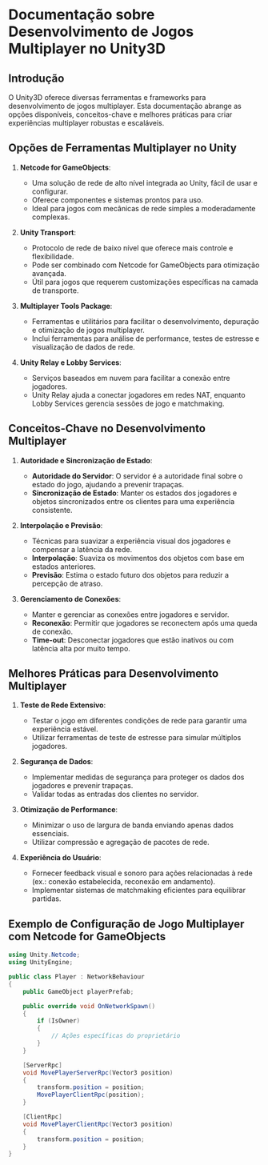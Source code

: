 
# Documentação sobre Desenvolvimento de Jogos Multiplayer no Unity3D

## Introdução

O Unity3D oferece diversas ferramentas e frameworks para desenvolvimento de jogos multiplayer. Esta documentação abrange as opções disponíveis, conceitos-chave e melhores práticas para criar experiências multiplayer robustas e escaláveis.

## Opções de Ferramentas Multiplayer no Unity

1. **Netcode for GameObjects**:
   - Uma solução de rede de alto nível integrada ao Unity, fácil de usar e configurar.
   - Oferece componentes e sistemas prontos para uso.
   - Ideal para jogos com mecânicas de rede simples a moderadamente complexas.

2. **Unity Transport**:
   - Protocolo de rede de baixo nível que oferece mais controle e flexibilidade.
   - Pode ser combinado com Netcode for GameObjects para otimização avançada.
   - Útil para jogos que requerem customizações específicas na camada de transporte.

3. **Multiplayer Tools Package**:
   - Ferramentas e utilitários para facilitar o desenvolvimento, depuração e otimização de jogos multiplayer.
   - Inclui ferramentas para análise de performance, testes de estresse e visualização de dados de rede.

4. **Unity Relay e Lobby Services**:
   - Serviços baseados em nuvem para facilitar a conexão entre jogadores.
   - Unity Relay ajuda a conectar jogadores em redes NAT, enquanto Lobby Services gerencia sessões de jogo e matchmaking.

## Conceitos-Chave no Desenvolvimento Multiplayer

1. **Autoridade e Sincronização de Estado**:
   - **Autoridade do Servidor**: O servidor é a autoridade final sobre o estado do jogo, ajudando a prevenir trapaças.
   - **Sincronização de Estado**: Manter os estados dos jogadores e objetos sincronizados entre os clientes para uma experiência consistente.

2. **Interpolação e Previsão**:
   - Técnicas para suavizar a experiência visual dos jogadores e compensar a latência da rede.
   - **Interpolação**: Suaviza os movimentos dos objetos com base em estados anteriores.
   - **Previsão**: Estima o estado futuro dos objetos para reduzir a percepção de atraso.

3. **Gerenciamento de Conexões**:
   - Manter e gerenciar as conexões entre jogadores e servidor.
   - **Reconexão**: Permitir que jogadores se reconectem após uma queda de conexão.
   - **Time-out**: Desconectar jogadores que estão inativos ou com latência alta por muito tempo.

## Melhores Práticas para Desenvolvimento Multiplayer

1. **Teste de Rede Extensivo**:
   - Testar o jogo em diferentes condições de rede para garantir uma experiência estável.
   - Utilizar ferramentas de teste de estresse para simular múltiplos jogadores.

2. **Segurança de Dados**:
   - Implementar medidas de segurança para proteger os dados dos jogadores e prevenir trapaças.
   - Validar todas as entradas dos clientes no servidor.

3. **Otimização de Performance**:
   - Minimizar o uso de largura de banda enviando apenas dados essenciais.
   - Utilizar compressão e agregação de pacotes de rede.

4. **Experiência do Usuário**:
   - Fornecer feedback visual e sonoro para ações relacionadas à rede (ex.: conexão estabelecida, reconexão em andamento).
   - Implementar sistemas de matchmaking eficientes para equilibrar partidas.

## Exemplo de Configuração de Jogo Multiplayer com Netcode for GameObjects

```csharp
using Unity.Netcode;
using UnityEngine;

public class Player : NetworkBehaviour
{
    public GameObject playerPrefab;

    public override void OnNetworkSpawn()
    {
        if (IsOwner)
        {
            // Ações específicas do proprietário
        }
    }

    [ServerRpc]
    void MovePlayerServerRpc(Vector3 position)
    {
        transform.position = position;
        MovePlayerClientRpc(position);
    }

    [ClientRpc]
    void MovePlayerClientRpc(Vector3 position)
    {
        transform.position = position;
    }
}
```
